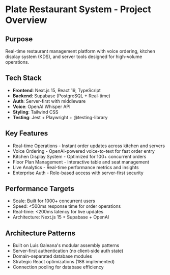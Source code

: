 # Plate Restaurant System - Project Overview

## Purpose
Real-time restaurant management platform with voice ordering, kitchen display system (KDS), and server tools designed for high-volume operations.

## Tech Stack
- **Frontend**: Next.js 15, React 19, TypeScript
- **Backend**: Supabase (PostgreSQL + Real-time)  
- **Auth**: Server-first with middleware
- **Voice**: OpenAI Whisper API
- **Styling**: Tailwind CSS
- **Testing**: Jest + Playwright + @testing-library

## Key Features
- Real-time Operations - Instant order updates across kitchen and servers
- Voice Ordering - OpenAI-powered voice-to-text for fast order entry  
- Kitchen Display System - Optimized for 100+ concurrent orders
- Floor Plan Management - Interactive table and seat management
- Live Analytics - Real-time performance metrics and insights
- Enterprise Auth - Role-based access with server-first security

## Performance Targets
- Scale: Built for 1000+ concurrent users
- Speed: <500ms response time for order operations
- Real-time: <200ms latency for live updates
- Architecture: Next.js 15 + Supabase + OpenAI

## Architecture Patterns
- Built on Luis Galeana's modular assembly patterns
- Server-first authentication (no client-side auth state)
- Domain-separated database modules  
- Strategic React optimizations (188 implemented)
- Connection pooling for database efficiency